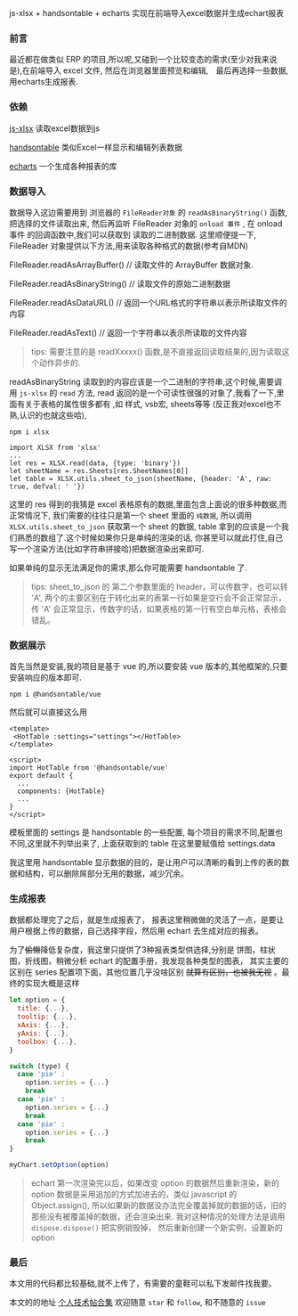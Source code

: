 js-xlsx + handsontable + echarts 实现在前端导入excel数据并生成echart报表
### 前言
最近都在做类似 ERP 的项目,所以呢,又碰到一个比较变态的需求(至少对我来说是),在前端导入 excel 文件,
然后在浏览器里面预览和编辑,　最后再选择一些数据,用echarts生成报表.

### 依赖

[js-xlsx](https://github.com/SheetJS/js-xlsx) 读取excel数据到js

[handsontable](https://github.com/handsontable/handsontable) 类似Excel一样显示和编辑列表数据

[echarts](https://github.com/apache/incubator-echarts) 一个生成各种报表的库


### 数据导入

数据导入这边需要用到 浏览器的 `FileReader对象` 的 `readAsBinaryString()` 函数, 把选择的文件读取出来,
然后再监听 FileReader 对象的 `onload 事件` , 在 onload 事件 的回调函数中,我们可以获取到 读取的二进制数据.
这里顺便提一下, FileReader 对象提供以下方法,用来读取各种格式的数据(参考自MDN)

FileReader.readAsArrayBuffer()  // 读取文件的 ArrayBuffer 数据对象.

FileReader.readAsBinaryString() // 读取文件的原始二进制数据

FileReader.readAsDataURL()      // 返回一个URL格式的字符串以表示所读取文件的内容

FileReader.readAsText()         // 返回一个字符串以表示所读取的文件内容


> tips: 需要注意的是 readXxxxx() 函数,是不直接返回读取结果的,因为读取这个动作异步的.

readAsBinaryString 读取到的内容应该是一个二进制的字符串,这个时候,需要调用 `js-xlsx`
的 `read` 方法, read 返回的是一个可读性很强的对象了,我看了一下,里面有关于表格的属性很多都有
,如 样式, vsb宏, sheets等等 (反正我对excel也不熟,认识的也就这些哈),

```
npm i xlsx
```

```
import XLSX from 'xlsx'
...
let res = XLSX.read(data, {type: 'binary'})
let sheetName = res.Sheets[res.SheetNames[0]]
let table = XLSX.utils.sheet_to_json(sheetName, {header: 'A', raw: true, defval: ' '})
```

这里的 res 得到的我猜是 excel 表格原有的数据,里面包含上面说的很多种数据,而正常情况下,
我们需要的往往只是第一个 sheet 里面的 `纯数据`, 所以调用 `XLSX.utils.sheet_to_json`
获取第一个 sheet 的数据, table 拿到的应该是一个我们熟悉的数组了.这个时候如果你只是单纯的渲染的话,
你甚至可以就此打住,自己写一个渲染方法(比如字符串拼接哈)把数据渲染出来即可.

如果单纯的显示无法满足你的需求,那么你可能需要 handsontable 了.

> tips: sheet_to_json 的 第二个参数里面的 header，可以传数字，也可以转 'A', 两个的主要区别在于转化出来的表第一行如果是空行会不会正常显示，
传 'A' 会正常显示，传数字的话，如果表格的第一行有空白单元格，表格会错乱。

### 数据展示

首先当然是安装,我的项目是基于 vue 的,所以要安装 vue 版本的,其他框架的,只要安装响应的版本即可.
```
npm i @handsontable/vue
```
然后就可以直接这么用
```
<template>
 <HotTable :settings="settings"></HotTable>
</template>

<script>
import HotTable from '@handsontable/vue'
export default {
  ...
  components: {HotTable}
  ...
}
</script>
```

模板里面的 settings 是 handsontable 的一些配置, 每个项目的需求不同,配置也不同,这里就不列举出来了, 上面获取到的 table 在这里要赋值给 settings.data  

我这里用 handsontable 显示数据的目的，是让用户可以清晰的看到上传的表的数据和结构，可以删除屌部分无用的数据，减少冗余。

### 生成报表

数据都处理完了之后，就是生成报表了， 报表这里稍微做的灵活了一点，是要让用户根据上传的数据，自己选择字段，然后用 echart 去生成对应的报表。

为了<del>偷懒</del>降低复杂度，我这里只提供了3种报表类型供选择,分别是 饼图，柱状图，折线图，稍微分析 echart 的配置手册，我发现各种类型的图表，
其实主要的区别在 series 配置项下面，其他位置几乎没啥区别  <del>就算有区别，也被我无视</del> 。最终的实现大概是这样
```javascript
let option = {
  title: {...},
  tooltip: {...},
  xAxis: {...},
  yAxis: {...},
  toolbox: {...},
}

switch (type) {
  case 'pie' : 
    option.series = {...}
    break
  case 'pie' : 
    option.series = {...}
    break
  case 'pie' : 
    option.series = {...}
    break
}

myChart.setOption(option)
```
> echart 第一次渲染完以后，如果改变 option 的数据然后重新渲染，新的 option 数据是采用追加的方式加进去的，类似 javascript 的 Object.assign(),
所以如果新的数据没办法完全覆盖掉就的数据的话，旧的那些没有被覆盖掉的数据，还会渲染出来. 我对这种情况的处理方法是调用 `dispose.dispose()` 把实例销毁掉，
然后重新创建一个新实例，设置新的 option

### 最后

本文用的代码都比较基础,就不上传了，有需要的童鞋可以私下发邮件找我要。

本文的的地址 [个人技术帖合集](https://github.com/noahlam/articles) 欢迎随意 `star` 和 `follow`, 和不随意的 `issue`